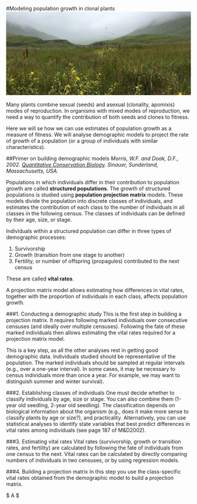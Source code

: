 #Modeling population growth in clonal plants
![imageUnalaska](una.jpg)

Many plants combine sexual (seeds) and asexual (clonality, apomixis) modes of reproduction. In organisms with mixed modes of reproduction, we need a way to quantify the contribution of both seeds and clones to fitness.

Here we will se how we can use estimates of population growth as a measure of fitness. We will analyse demographic models to project the rate of growth of a population (or a group of individuals with similar characteristics).

##Primer on building demographic models
*Morris, W.F. and Doak, D.F., 2002. [Quantitative Conservation Biology](https://www.sinauer.com/quantitative-conservation-biology-theory-and-practice-of-population-viability-analysis.html). Sinauer, Sunderland, Massachusetts, USA.*

Populations in which individuals differ in their contribution to population growth are called **structured populations**. The growth of structured populations is studied using **population projection matrix** models. These models divide the population into discrete classes of individuals, and estimates the contribution of each class to the number of individuals in all classes in the following census. The classes of individuals can be defined by their age, size, or stage.

Individuals within a structured population can differ in three types of demographic processes:

1. Survivorship
2. Growth (transition from one stage to another)
3. Fertility, or number of offspring (propagules) contributed to the next census

These are called **vital rates**.

A projection matrix model allows estimating how differences in vital rates, together with the proportion of individuals in each class, affects population growth.

###1. Conducting a demographic study
This is the first step in building a projection matrix. It requires following marked individuals over consecutive censuses (and ideally over multiple censuses). Following the fate of these marked individuals then allows estimating the vital rates required for a projection matrix model.

This is a key step, as all the other analyses rest in getting good demographic data. Individuals studied should be representative of the population. The marked individuals should be sampled at regular intervals (e.g., over a one-year interval). In some cases, it may be necessary to census individuals more than once a year. For example, we may want to distinguish summer and winter survival).

###2. Establishing classes of individuals
One must decide whether to classify individuals by age, size or stage. You can also combine them (1-year old seedling, 2-year old seedling). The classification depends on biological information about the organism (e.g., does it make more sense to classify plants by age or size?), and practicality. Alternatively, you can use statistical analyses to identify state variables that best predict differences in vital rates among individuals (see page 187 of M&D2002).

###3. Estimating vital rates
Vital rates (survivorship, growth or transition rates, and fertility) are calculated by following the fate of individuals from one census to the next. Vital rates can be calculated by directly comparing numbers of individuals in two censuses, or by using regression models.

###4. Building a projection matrix
In this step you use the class-specific vital rates obtained from the demographic model to build a projection matrix.

  $ A  $
  
  


